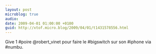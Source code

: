 ```yaml
---
layout: post
microblog: true
audio: 
date: 2009-04-01 01:00:00 +0100
guid: http://xtof.micro.blog/2009/04/01/t1431578556.html
---
```

Give 1 #poire @robert_vinet pour faire le #bigswitch sur son #iphone via #numbu.
